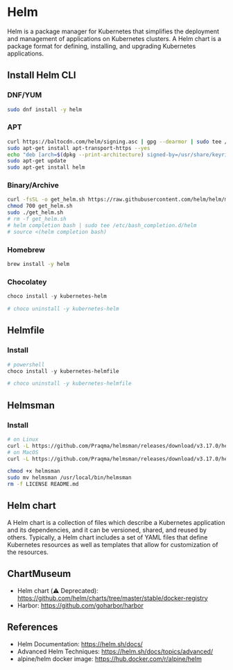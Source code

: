 # Helm

Helm is a package manager for Kubernetes that simplifies the deployment and management of applications on Kubernetes clusters. A Helm chart is a package format for defining, installing, and upgrading Kubernetes applications.

## Install Helm CLI

### DNF/YUM

```bash
sudo dnf install -y helm
```

### APT

```bash
curl https://baltocdn.com/helm/signing.asc | gpg --dearmor | sudo tee /usr/share/keyrings/helm.gpg > /dev/null
sudo apt-get install apt-transport-https --yes
echo "deb [arch=$(dpkg --print-architecture) signed-by=/usr/share/keyrings/helm.gpg] https://baltocdn.com/helm/stable/debian/ all main" | sudo tee /etc/apt/sources.list.d/helm-stable-debian.list
sudo apt-get update
sudo apt-get install helm
```

### Binary/Archive

```bash
curl -fsSL -o get_helm.sh https://raw.githubusercontent.com/helm/helm/master/scripts/get-helm-3
chmod 700 get_helm.sh
sudo ./get_helm.sh
# rm -f get_helm.sh
# helm completion bash | sudo tee /etc/bash_completion.d/helm
# source <(helm completion bash)
```

### Homebrew

```sh
brew install -y helm
```

### Chocolatey

```ps1
choco install -y kubernetes-helm

# choco uninstall -y kubernetes-helm
```

## Helmfile

### Install

```ps1
# powershell
choco install -y kubernetes-helmfile

# choco uninstall -y kubernetes-helmfile
```

## Helmsman

### Install

```bash
# on Linux
curl -L https://github.com/Praqma/helmsman/releases/download/v3.17.0/helmsman_3.17.0_linux_amd64.tar.gz | tar zx
# on MacOS
curl -L https://github.com/Praqma/helmsman/releases/download/v3.17.0/helmsman_3.17.0_darwin_amd64.tar.gz | tar zx

chmod +x helmsman
sudo mv helmsman /usr/local/bin/helmsman
rm -f LICENSE README.md
```

## Helm chart

A Helm chart is a collection of files which describe a Kubernetes application and its dependencies, and it can be versioned, shared, and reused by others.
Typically, a Helm chart includes a set of YAML files that define Kubernetes resources as well as templates that allow for customization of the resources.

## ChartMuseum

- Helm chart (:warning: Deprecated): <https://github.com/helm/charts/tree/master/stable/docker-registry>
- Harbor: <https://github.com/goharbor/harbor>

## References

- Helm Documentation: <https://helm.sh/docs/>
- Advanced Helm Techniques: <https://helm.sh/docs/topics/advanced/>
- alpine/helm docker image: <https://hub.docker.com/r/alpine/helm>
